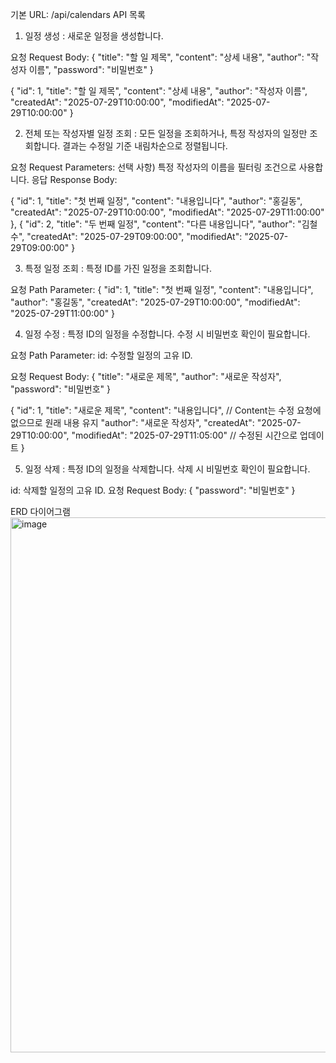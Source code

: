 기본 URL: /api/calendars
API 목록
1. 일정 생성
: 새로운 일정을 생성합니다.

요청 Request Body:
{
  "title": "할 일 제목",
  "content": "상세 내용",
  "author": "작성자 이름",
  "password": "비밀번호"
}

{
  "id": 1,
  "title": "할 일 제목",
  "content": "상세 내용",
  "author": "작성자 이름",
  "createdAt": "2025-07-29T10:00:00",
  "modifiedAt": "2025-07-29T10:00:00"
}

2. 전체 또는 작성자별 일정 조회
: 모든 일정을 조회하거나, 특정 작성자의 일정만 조회합니다. 결과는 수정일 기준 내림차순으로 정렬됩니다.

요청 Request Parameters:
선택 사항) 특정 작성자의 이름을 필터링 조건으로 사용합니다.
응답 Response Body:

  {
    "id": 1,
    "title": "첫 번째 일정",
    "content": "내용입니다",
    "author": "홍길동",
    "createdAt": "2025-07-29T10:00:00",
    "modifiedAt": "2025-07-29T11:00:00"
  },
  {
    "id": 2,
    "title": "두 번째 일정",
    "content": "다른 내용입니다",
    "author": "김철수",
    "createdAt": "2025-07-29T09:00:00",
    "modifiedAt": "2025-07-29T09:00:00"
  }
  
3. 특정 일정 조회
: 특정 ID를 가진 일정을 조회합니다.

요청 Path Parameter:
{
  "id": 1,
  "title": "첫 번째 일정",
  "content": "내용입니다",
  "author": "홍길동",
  "createdAt": "2025-07-29T10:00:00",
  "modifiedAt": "2025-07-29T11:00:00"
}

4. 일정 수정
: 특정 ID의 일정을 수정합니다. 수정 시 비밀번호 확인이 필요합니다.

요청 Path Parameter:
id: 수정할 일정의 고유 ID.

요청 Request Body:
{
  "title": "새로운 제목",
  "author": "새로운 작성자",
  "password": "비밀번호"
}


{
  "id": 1,
  "title": "새로운 제목",
  "content": "내용입니다", // Content는 수정 요청에 없으므로 원래 내용 유지
  "author": "새로운 작성자",
  "createdAt": "2025-07-29T10:00:00",
  "modifiedAt": "2025-07-29T11:05:00" // 수정된 시간으로 업데이트
}

5. 일정 삭제
: 특정 ID의 일정을 삭제합니다. 삭제 시 비밀번호 확인이 필요합니다.

id: 삭제할 일정의 고유 ID.
요청 Request Body:
{
  "password": "비밀번호"
}


ERD 다이어그램
<img width="1782" height="856" alt="image" src="https://github.com/user-attachments/assets/a9989c94-46e9-4a6c-b200-ec77a81d9c48" />
